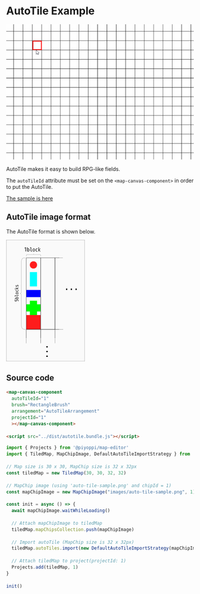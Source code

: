 # AutoTile Example

![autotile](./images/autotile.gif)

AutoTile makes it easy to build RPG-like fields.

The `autoTileId` attribute must be set on the `<map-canvas-component>` in order to put the AutoTile.

[The sample is here](./index.html)

## AutoTile image format

The AutoTile format is shown below.

![A example image](./images/autotile-pattern.png)

## Source code

```html
<map-canvas-component
  autoTileId="1"
  brush="RectangleBrush"
  arrangement="AutoTileArrangement"
  projectId="1"
  ></map-canvas-component>

<script src="../dist/autotile.bundle.js"></script>
```

```ts
import { Projects } from '@piyoppi/map-editor'
import { TiledMap, MapChipImage, DefaultAutoTileImportStrategy } from '@piyoppi/tiled-map'

// Map size is 30 x 30, MapChip size is 32 x 32px
const tiledMap = new TiledMap(30, 30, 32, 32)

// MapChip image (using 'auto-tile-sample.png' and chipId = 1)
const mapChipImage = new MapChipImage("images/auto-tile-sample.png", 1)

const init = async () => {
  await mapChipImage.waitWhileLoading()

  // Attach mapChipImage to tiledMap
  tiledMap.mapChipsCollection.push(mapChipImage)

  // Import autoTile (MapChip size is 32 x 32px)
  tiledMap.autoTiles.import(new DefaultAutoTileImportStrategy(mapChipImage, 32, 32))

  // Attach tiledMap to project(projectId: 1)
  Projects.add(tiledMap, 1)
}

init()
```
